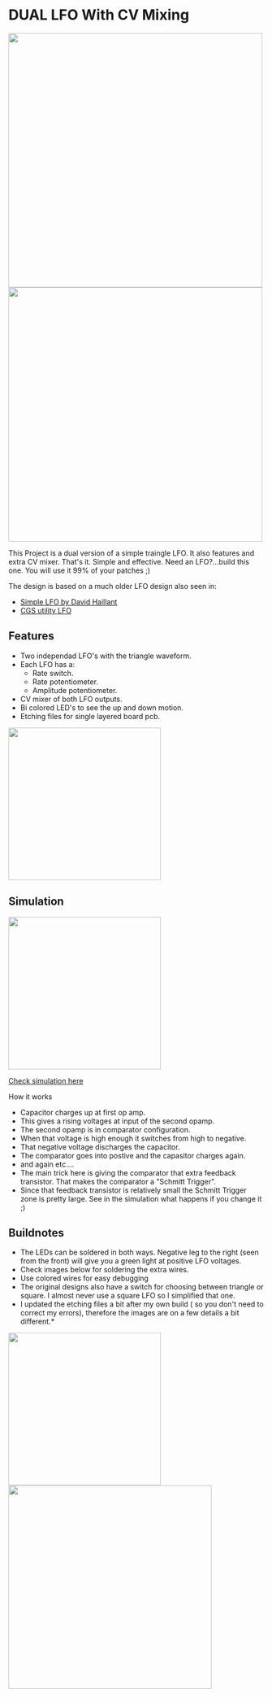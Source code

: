 # DUAL LFO With CV Mixing

<img src="https://raw.githubusercontent.com/PierreIsCoding/sdiy/main/Dual_LFO/images/20220211_143323.jpg" height="500" />  <img src="https://raw.githubusercontent.com/PierreIsCoding/sdiy/main/Dual_LFO/images/front.PNG" height="500" />

This Project is a dual version of a simple traingle LFO. It also features and extra CV mixer. 
That's it. Simple and effective. Need an LFO?...build this one. You will use it 99% of your patches ;)

The design is based on a much older LFO design also seen in:
*  [Simple LFO by David Haillant](https://www.davidhaillant.com/simple-lfo-1-5/#more-2112)
*  [CGS utility LFO](https://sdiy.info/wiki/CGS_utility_LFO)



## Features
* Two independad LFO's with the triangle waveform.
* Each LFO has a:
  * Rate switch.
  * Rate potentiometer.
  * Amplitude potentiometer.
* CV mixer of both LFO outputs.
* Bi colored LED's to see the up and down motion.
* Etching files for single layered board pcb.

<img src="https://raw.githubusercontent.com/PierreIsCoding/sdiy/main/Dual_LFO/images/20220211_143504.jpg" width="300" />

## Simulation
<img src="https://raw.githubusercontent.com/PierreIsCoding/sdiy/main/Dual_LFO/images/falstad.PNG" width="300" />

[Check simulation here](https://tinyurl.com/yawfhe7n)

How it works
* Capacitor charges up at first op amp.
* This gives a rising voltages at input of the second opamp.
* The second opamp is in comparator configuration.
* When that voltage is high enough it switches from high to negative.
* That negative voltage discharges the capacitor.
* The comparator goes into postive and the capasitor charges again.
* and again etc....
* The main trick here is giving the comparator that extra feedback transistor. That makes the comparator a "Schmitt Trigger".
* Since that feedback transistor is relatively small the Schmitt Trigger zone is pretty large. See in the simulation what happens if you change it ;)


## Buildnotes
* The LEDs can be soldered in both ways. Negative leg to the right (seen from the front) will give you a green light at positive LFO voltages.
* Check images below for soldering the extra wires.
* Use colored wires for easy debugging
* The original designs also have a switch for choosing between triangle or square. I almost never use a square LFO so I simplified that one.
* I updated the etching files a bit after my own build ( so you don't need to correct my errors), therefore the images are on a few details a bit different.* 

<img src="https://raw.githubusercontent.com/PierreIsCoding/sdiy/main/Dual_LFO/images/sub_pcb_wiring.PNG" width="300" />
<img src="https://raw.githubusercontent.com/PierreIsCoding/sdiy/main/Dual_LFO/images/switches_wiring.PNG" width="400" />

